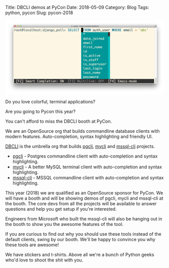 Title: DBCLI demos at PyCon
Date: 2018-05-09
Category: Blog
Tags: python, pycon
Slug: pycon-2018


<img src='/images/syntax/light/tango.png' width=750px align=center alt='screenshot'/>


Do you love colorful, terminal applications?

Are you going to Pycon this year?

You can't afford to miss the DBCLI booth at PyCon.

We are an OpenSource org that builds commandline database clients with modern
features. Auto-completion, syntax highlighting and friendly UI.

[DBCLI](https://www.dbcli.com) is the umbrella org that builds
[pgcli](https://www.pgcli.com), [mycli](https://www.mycli.net) and
[mssql-cli](https://github.com/dbcli/mssql-cli) projects.

* [pgcli](https://www.pgcli.com) - Postgres commandline client with auto-completion and syntax highlighting.
* [mycli](https://www.mycli.net) - A better MySQL terminal client with auto-completion and syntax highlighting.
* [mssql-cli](https://github.com/dbcli/mssql-cli) - MSSQL commandline client with auto-completion and syntax highlighting.

This year (2018) we are qualified as an OpenSource sponsor for PyCon. We will
have a booth and will be showing demos of pgcli, mycli and mssql-cli at the
booth. The core devs from all the projects will be available to answer
questions and help you get setup if you're interested. 

Engineers from Microsoft who built the mssql-cli will also be hanging out in
the booth to show you the awesome features of the tool.

If you are curious to find out why you should use these tools instead of the
default clients, swing by our booth. We'll be happy to convince you why these
tools are awesome!

We have stickers and t-shirts. Above all we're a bunch of Python geeks who'd love
to shoot the shit with you.
